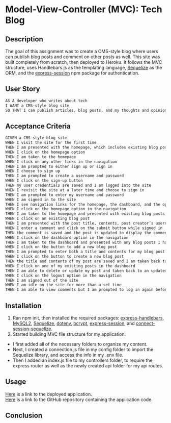 # Model-View-Controller (MVC): Tech Blog

## Description
The goal of this assignment was to create a CMS-style blog where users can publish blog posts and comment on other posts as well. This site was built completely from scratch, then deployed to Heroku. It follows the MVC structure, uses Handlebars.js as the templating language, [Sequelize](https://www.npmjs.com/package/sequelize) as the ORM, and the [express-session](https://www.npmjs.com/package/express-session) npm package for authentication. 

## User Story

```md
AS A developer who writes about tech
I WANT a CMS-style blog site
SO THAT I can publish articles, blog posts, and my thoughts and opinions
```

## Acceptance Criteria

```md
GIVEN a CMS-style blog site
WHEN I visit the site for the first time
THEN I am presented with the homepage, which includes existing blog posts if any have been posted; navigation links for the homepage and the dashboard; and the option to log in
WHEN I click on the homepage option
THEN I am taken to the homepage
WHEN I click on any other links in the navigation
THEN I am prompted to either sign up or sign in
WHEN I choose to sign up
THEN I am prompted to create a username and password
WHEN I click on the sign-up button
THEN my user credentials are saved and I am logged into the site
WHEN I revisit the site at a later time and choose to sign in
THEN I am prompted to enter my username and password
WHEN I am signed in to the site
THEN I see navigation links for the homepage, the dashboard, and the option to log out
WHEN I click on the homepage option in the navigation
THEN I am taken to the homepage and presented with existing blog posts that include the post title and the date created
WHEN I click on an existing blog post
THEN I am presented with the post title, contents, post creator’s username, and date created for that post and have the option to leave a comment
WHEN I enter a comment and click on the submit button while signed in
THEN the comment is saved and the post is updated to display the comment, the comment creator’s username, and the date created
WHEN I click on the dashboard option in the navigation
THEN I am taken to the dashboard and presented with any blog posts I have already created and the option to add a new blog post
WHEN I click on the button to add a new blog post
THEN I am prompted to enter both a title and contents for my blog post
WHEN I click on the button to create a new blog post
THEN the title and contents of my post are saved and I am taken back to an updated dashboard with my new blog post
WHEN I click on one of my existing posts in the dashboard
THEN I am able to delete or update my post and taken back to an updated dashboard
WHEN I click on the logout option in the navigation
THEN I am signed out of the site
WHEN I am idle on the site for more than a set time
THEN I am able to view comments but I am prompted to log in again before I can add, update, or delete comments
```
## Installation
1. Ran npm init, then installed the required packages: [express-handlebars](https://www.npmjs.com/package/express-handlebars), [MySQL2](https://www.npmjs.com/package/mysql2), [Sequelize](https://www.npmjs.com/package/sequelize), [dotenv](https://www.npmjs.com/package/dotenv), [bcrypt](https://www.npmjs.com/package/bcrypt), [express-session](https://www.npmjs.com/package/express-session), and [connect-session-sequelize](https://www.npmjs.com/package/connect-session-sequelize).
2. Started building MVC file structure for my application: 
- I first added all of the necessary folders to organize my content. 
- Next, I created a connection.js file in my config folder to import the Sequelize library, and access the info in my .env file. 
- Then I added an index.js file to my controllers folder, to require the express router as well as the newly created api folder for my api routes.


## Usage

[Here](https://www.npmjs.com/package/express-handlebars) is a link to the deployed application.  
[Here](https://www.npmjs.com/package/express-handlebars) is a link to the GitHub repository containing the application code.  

## Conclusion

